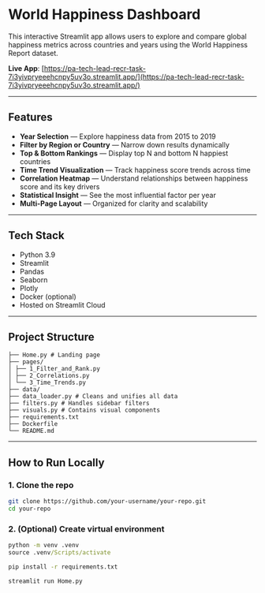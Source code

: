 # World Happiness Dashboard

This interactive Streamlit app allows users to explore and compare global happiness metrics across countries and years using the World Happiness Report dataset.

 **Live App**: [https://pa-tech-lead-recr-task-7i3yivpryeeehcnpy5uv3o.streamlit.app/](https://pa-tech-lead-recr-task-7i3yivpryeeehcnpy5uv3o.streamlit.app/)

---

## Features

- **Year Selection** — Explore happiness data from 2015 to 2019
- **Filter by Region or Country** — Narrow down results dynamically
- **Top & Bottom Rankings** — Display top N and bottom N happiest countries
- **Time Trend Visualization** — Track happiness score trends across time
- **Correlation Heatmap** — Understand relationships between happiness score and its key drivers
- **Statistical Insight** — See the most influential factor per year
- **Multi-Page Layout** — Organized for clarity and scalability

---

## Tech Stack

- Python 3.9
- Streamlit
- Pandas
- Seaborn
- Plotly
- Docker (optional)
- Hosted on Streamlit Cloud

---

## Project Structure
 ```
├── Home.py # Landing page
├── pages/
│ ├── 1_Filter_and_Rank.py
│ ├── 2_Correlations.py
│ └── 3_Time_Trends.py
├── data/ 
├── data_loader.py # Cleans and unifies all data
├── filters.py # Handles sidebar filters
├── visuals.py # Contains visual components
├── requirements.txt
├── Dockerfile 
└── README.md
```


---

##  How to Run Locally

### 1. Clone the repo
```bash
git clone https://github.com/your-username/your-repo.git
cd your-repo
```

### 2. (Optional) Create virtual environment
```cmd
python -m venv .venv
source .venv/Scripts/activate

pip install -r requirements.txt

streamlit run Home.py
```